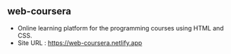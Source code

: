 ## web-coursera
* Online learning platform for the programming courses using HTML and CSS.
* Site URL : https://web-coursera.netlify.app

